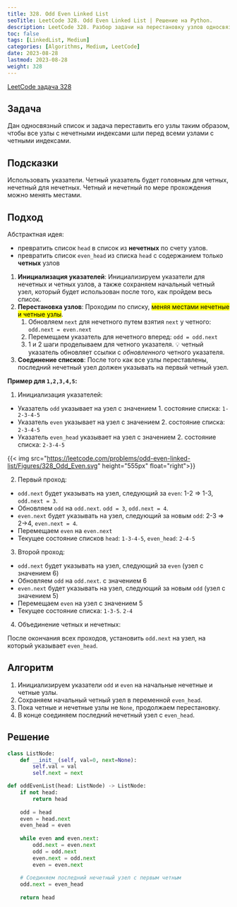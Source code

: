 ```yaml
---
title: 328. Odd Even Linked List
seoTitle: LeetCode 328. Odd Even Linked List | Решение на Python.
description: LeetCode 328. Разбор задачи на перестановку узлов односвязного списка так, чтобы все узлы с нечетными индексами были перед узлами с четными индексами.
toc: false
tags: [LinkedList, Medium]
categories: [Algorithms, Medium, LeetCode]
date: 2023-08-28
lastmod: 2023-08-28
weight: 328
---
```


[LeetCode задача 328](<https://leetcode.com/problems/odd-even-linked-list/>)

## Задача

Дан односвязный список и задача переставить его узлы таким образом, чтобы все узлы с нечетными индексами шли перед всеми узлами с четными индексами.

## Подсказки

Использовать указатели. Четный указатель будет головным для четных, нечетный для нечетных. Четный и нечетный по мере прохождения можно менять местами.

## Подход

Абстрактная идея:

- превратить список `head` в список из **нечетных** по счету узлов.
- превратить список `even_head` из списка `head` с содержанием только **четных** узлов

1. **Инициализация указателей**: Инициализируем указатели для нечетных и четных узлов, а также сохраняем начальный четный узел, который будет использован после того, как пройдем весь список.
2. **Перестановка узлов**: Проходим по списку, <mark>меняя местами нечетные и четные узлы</mark>.
   1. Обновляем `next` для нечетного путем взятия `next` у четного: `odd.next = even.next`
   2. Перемещаем указатель для нечетного вперед: `odd = odd.next`
   3. 1 и 2 шаги проделываем для четного указателя. 💡 четный указатель обновляет ссылки с *обновленного* четного указателя.
3. **Соединение списков**: После того как все узлы переставлены, последний нечетный узел должен указывать на первый четный узел.

**Пример для `1,2,3,4,5`:**

1. Инициализация указателей:

- Указатель `odd` указывает на узел с значением 1. состояние списка: `1-2-3-4-5`
- Указатель `even` указывает на узел с значением 2. состояние списка: `2-3-4-5`
- Указатель `even_head` указывает на узел с значением 2. состояние списка: `2-3-4-5`

{{< img src="<https://leetcode.com/problems/odd-even-linked-list/Figures/328_Odd_Even.svg>" height="555px" float="right">}}

2. Первый проход:

- `odd.next` будет указывать на узел, следующий за `even`: 1-2 => 1-3, `odd.next = 3`.
- Обновляем `odd` на `odd.next`. `odd = 3`, `odd.next = 4`.
- `even.next` будет указывать на узел, следующий за новым `odd`: 2-3 => 2->4, `even.next = 4`.
- Перемещаем `even` на `even.next`
- Текущее состояние списков `head`: `1-3-4-5`, `even_head`: `2-4-5`

3. Второй проход:

- `odd.next` будет указывать на узел, следующий за `even` (узел с значением 6)
- Обновляем `odd` на `odd.next`.  с значением 6
- `even.next` будет указывать на узел, следующий за новым `odd` (узел с значением 5)
- Перемещаем `even` на узел с значением 5
- Текущее состояние списка: `1-3-5`. `2-4`

4. Объединение четных и нечетных:

После окончания всех проходов, установить `odd.next` на узел, на который указывает `even_head`.

## Алгоритм

1. Инициализируем указатели `odd` и `even` на начальные нечетные и четные узлы.
2. Сохраняем начальный четный узел в переменной `even_head`.
3. Пока четные и нечетные узлы не `None`, продолжаем перестановку.
4. В конце соединяем последний нечетный узел с `even_head`.

## Решение

```python
class ListNode:
    def __init__(self, val=0, next=None):
        self.val = val
        self.next = next

def oddEvenList(head: ListNode) -> ListNode:
    if not head:
        return head
    
    odd = head
    even = head.next
    even_head = even
    
    while even and even.next:
        odd.next = even.next
        odd = odd.next
        even.next = odd.next
        even = even.next
    
    # Соединяем последний нечетный узел с первым четным
    odd.next = even_head
    
    return head
```
